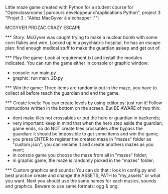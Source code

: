 Little maze game created with Python for a student course for
"Openclassrooms | parcours développeur d'applications Python",
project 3 "Projet 3 : "Aidez MacGyver à s'échapper !"":


MCGYVER PROZAC CRAZY ESCAPE


*** Story:
McGyver was caught trying to make a nuclear bomb with some corn flakes and wire.
Locked up in a psychiatric hospital, he has an escape plan: find enough medical
stuff to make the guardian asleep and get out of.


*** Play the game:
Look at requirement.txt and install the modules indicated.
You can run the game either in console or graphic window:
- console: run main.py
- graphic: run main_2D.py


*** Win the game:
Three items are randomly put in the maze, you have to collect all before reach
the guardian and end the game.


*** Create levels:
You can create levels by using editor.py: just run it!
Follow instructions written in the bottom on the screen.
But BE AWARE of two thin:
- dont make tiles not crossables or put the hero or guardian in backends;
- very important: keep in mind that when the hero step aside the guardian, game
ends, so do NOT create tiles crossables after bypass the guardian: it should be
impossible to get some items and win the game;
- you press ENTER to register the created maze in "mazes" folder as "custom.json",
you can rename it and create anothers mazes as you want;
- in console game you choose the maze from all in "mazes" folder;
- in graphic game, the maze is randomly picked in the "mazes" folder;


*** Custom graphics and sounds:
You can do that : look in config.py and best practice create and change the
ASSETS_PATH to "my_assets" or what you want. Next you should use the same names
for each musics, sounds and graphics. Beware to use same formats: ogg & png.
